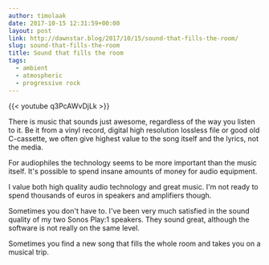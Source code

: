 ```yaml
---
author: timolaak
date: 2017-10-15 12:31:59+00:00
layout: post
link: http://dawnstar.blog/2017/10/15/sound-that-fills-the-room/
slug: sound-that-fills-the-room
title: Sound that fills the room
tags:
  - ambient
  - atmospheric
  - progressive rock
---
```


{{< youtube q3PcAWvDjLk >}}

There is music that sounds just awesome, regardless of the way you listen to it. Be it from a vinyl record, digital high resolution lossless file or good old C-cassette, we often give highest value to the song itself and the lyrics, not the media.

For audiophiles the technology seems to be more important than the music itself. It's possible to spend insane amounts of money for audio equipment.

I value both high quality audio technology and great music. I'm not ready to spend thousands of euros in speakers and amplifiers though.

Sometimes you don't have to. I've been very much satisfied in the sound quality of my two Sonos Play:1 speakers. They sound great, although the software is not really on the same level.

Sometimes you find a new song that fills the whole room and takes you on a musical trip.
